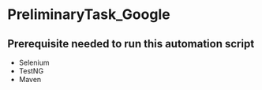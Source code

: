 # PreliminaryTask_Google

## Prerequisite needed to run this automation script

- Selenium
- TestNG
- Maven
